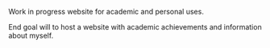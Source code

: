 Work in progress website for academic and personal uses.

End goal will to host a website with academic achievements and information about myself.
